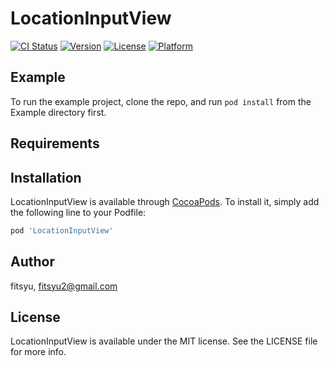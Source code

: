 # LocationInputView

[![CI Status](https://img.shields.io/travis/fitsyu/LocationInputView.svg?style=flat)](https://travis-ci.org/fitsyu/LocationInputView)
[![Version](https://img.shields.io/cocoapods/v/LocationInputView.svg?style=flat)](https://cocoapods.org/pods/LocationInputView)
[![License](https://img.shields.io/cocoapods/l/LocationInputView.svg?style=flat)](https://cocoapods.org/pods/LocationInputView)
[![Platform](https://img.shields.io/cocoapods/p/LocationInputView.svg?style=flat)](https://cocoapods.org/pods/LocationInputView)

## Example

To run the example project, clone the repo, and run `pod install` from the Example directory first.

## Requirements

## Installation

LocationInputView is available through [CocoaPods](https://cocoapods.org). To install
it, simply add the following line to your Podfile:

```ruby
pod 'LocationInputView'
```

## Author

fitsyu, fitsyu2@gmail.com

## License

LocationInputView is available under the MIT license. See the LICENSE file for more info.
